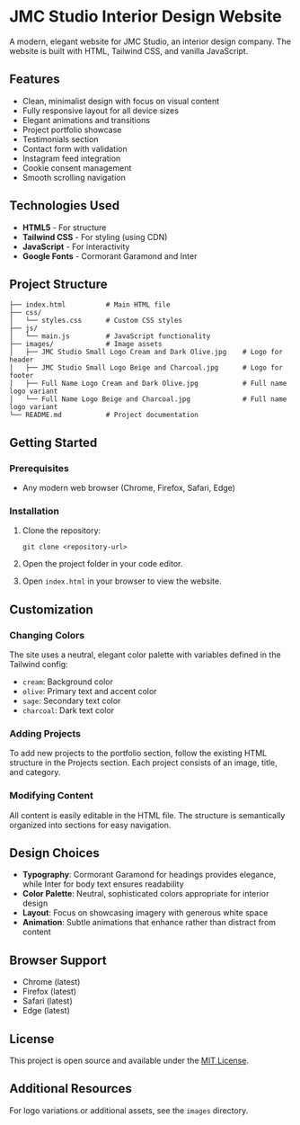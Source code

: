 # JMC Studio Interior Design Website

A modern, elegant website for JMC Studio, an interior design company. The website is built with HTML, Tailwind CSS, and vanilla JavaScript.

## Features

- Clean, minimalist design with focus on visual content
- Fully responsive layout for all device sizes
- Elegant animations and transitions
- Project portfolio showcase
- Testimonials section
- Contact form with validation
- Instagram feed integration
- Cookie consent management
- Smooth scrolling navigation

## Technologies Used

- **HTML5** - For structure
- **Tailwind CSS** - For styling (using CDN)
- **JavaScript** - For interactivity
- **Google Fonts** - Cormorant Garamond and Inter

## Project Structure

```
├── index.html          # Main HTML file
├── css/
│   └── styles.css      # Custom CSS styles
├── js/
│   └── main.js         # JavaScript functionality
├── images/             # Image assets
│   ├── JMC Studio Small Logo Cream and Dark Olive.jpg    # Logo for header
│   ├── JMC Studio Small Logo Beige and Charcoal.jpg      # Logo for footer
│   ├── Full Name Logo Cream and Dark Olive.jpg           # Full name logo variant
│   └── Full Name Logo Beige and Charcoal.jpg             # Full name logo variant
└── README.md           # Project documentation
```

## Getting Started

### Prerequisites

- Any modern web browser (Chrome, Firefox, Safari, Edge)

### Installation

1. Clone the repository:
   ```
   git clone <repository-url>
   ```

2. Open the project folder in your code editor.

3. Open `index.html` in your browser to view the website.

## Customization

### Changing Colors

The site uses a neutral, elegant color palette with variables defined in the Tailwind config:
- `cream`: Background color
- `olive`: Primary text and accent color
- `sage`: Secondary text color
- `charcoal`: Dark text color

### Adding Projects

To add new projects to the portfolio section, follow the existing HTML structure in the Projects section. Each project consists of an image, title, and category.

### Modifying Content

All content is easily editable in the HTML file. The structure is semantically organized into sections for easy navigation.

## Design Choices

- **Typography**: Cormorant Garamond for headings provides elegance, while Inter for body text ensures readability
- **Color Palette**: Neutral, sophisticated colors appropriate for interior design
- **Layout**: Focus on showcasing imagery with generous white space
- **Animation**: Subtle animations that enhance rather than distract from content

## Browser Support

- Chrome (latest)
- Firefox (latest)
- Safari (latest)
- Edge (latest)

## License

This project is open source and available under the [MIT License](LICENSE).

## Additional Resources

For logo variations or additional assets, see the `images` directory. 